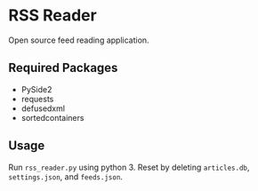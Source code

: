 # RSS Reader

Open source feed reading application.

## Required Packages

* PySide2
* requests
* defusedxml
* sortedcontainers

## Usage

Run `rss_reader.py` using python 3. Reset by deleting `articles.db`, `settings.json`, and `feeds.json`.